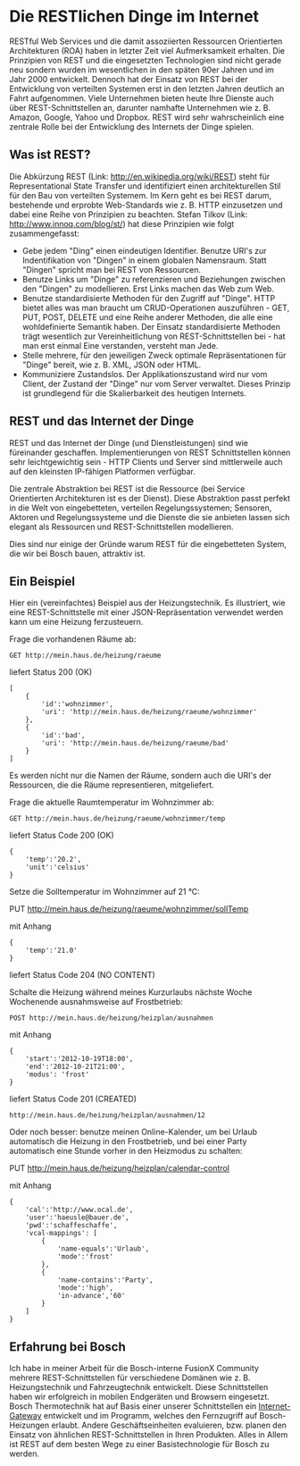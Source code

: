 # Die RESTlichen Dinge im Internet

RESTful Web Services und die damit assoziierten Ressourcen Orientierten
Architekturen (ROA) haben in letzter Zeit viel Aufmerksamkeit erhalten. Die
Prinzipien von REST und die eingesetzten Technologien sind nicht gerade neu
sondern wurden im wesentlichen in den späten 90er Jahren und im Jahr 2000
entwickelt. Dennoch hat der Einsatz von REST bei der Entwicklung von verteilten
Systemen erst in den letzten Jahren deutlich an Fahrt aufgenommen. Viele
Unternehmen bieten heute Ihre Dienste auch über REST-Schnittstellen an,
darunter namhafte Unternehmen wie z. B. Amazon, Google, Yahoo und Dropbox. REST
wird sehr wahrscheinlich eine zentrale Rolle bei der Entwicklung des Internets
der Dinge spielen.

## Was ist REST?

Die Abkürzung REST (Link: http://en.wikipedia.org/wiki/REST) steht für
Representational State Transfer und identifiziert einen architekturellen Stil
für den Bau von verteilten Systemem. Im Kern geht es bei REST darum, bestehende
und erprobte Web-Standards wie z. B. HTTP einzusetzen und dabei eine Reihe von
Prinzipien zu beachten. Stefan Tilkov (Link: http://www.innoq.com/blog/st/) hat
diese Prinzipien wie folgt zusammengefasst:

- Gebe jedem "Ding" einen eindeutigen Identifier. Benutze URI's zur
  Indentifikation von "Dingen" in einem globalen Namensraum. Statt "Dingen"
  spricht man bei REST von Ressourcen.
- Benutze Links um "Dinge" zu referenzieren und Beziehungen zwischen den
  "Dingen" zu modellieren. Erst Links machen das Web zum Web.
- Benutze standardisierte Methoden für den Zugriff auf "Dinge". HTTP bietet
  alles was man braucht um CRUD-Operationen auszuführen - GET, PUT, POST,
  DELETE und eine Reihe anderer Methoden, die alle eine wohldefinierte Semantik
  haben. Der Einsatz standardisierte Methoden trägt wesentlich zur
  Vereinheitlichung von REST-Schnittstellen bei - hat man erst einmal Eine
  verstanden, versteht man Jede.
- Stelle mehrere, für den jeweiligen Zweck optimale Repräsentationen für
  "Dinge" bereit, wie z. B. XML, JSON oder HTML.
- Kommuniziere Zustandslos. Der Applikationszustand wird nur vom Client, der
  Zustand der "Dinge" nur vom Server verwaltet. Dieses Prinzip ist grundlegend
  für die Skalierbarkeit des heutigen Internets.

## REST und das Internet der Dinge

REST und das Internet der Dinge (und Dienstleistungen) sind wie füreinander
geschaffen. Implementierungen von REST Schnittstellen können sehr
leichtgewichtig sein - HTTP Clients und Server sind mittlerweile auch auf den
kleinsten IP-fähigen Platformen verfügbar. 

Die zentrale Abstraktion bei REST ist die Ressource (bei Service Orientierten
Architekturen ist es der Dienst). Diese Abstraktion passt perfekt in die Welt
von eingebetteten, verteilen Regelungssystemen; Sensoren, Aktoren und
Regelungssysteme und die Dienste die sie anbieten lassen sich elegant als
Ressourcen und REST-Schnittstellen modellieren.

Dies sind nur einige der Gründe warum REST für die eingebetteten System, die
wir bei Bosch bauen, attraktiv ist.

## Ein Beispiel

Hier ein (vereinfachtes) Beispiel aus der Heizungstechnik. Es illustriert, wie
eine REST-Schnittstelle mit einer JSON-Repräsentation verwendet werden kann um
eine Heizung ferzusteuern.

Frage die vorhandenen Räume ab:

	GET http://mein.haus.de/heizung/raeume 
	
liefert Status 200 (OK) 
	
	[ 
        {
            'id':'wohnzimmer', 
            'uri': 'http://mein.haus.de/heizung/raeume/wohnzimmer'
		}, 
		{ 
            'id':'bad', 
            'uri': 'http://mein.haus.de/heizung/raeume/bad' 
        } 
	]

Es werden nicht nur die Namen der Räume, sondern auch die URI's der Ressourcen,
die die Räume representieren, mitgeliefert. 

Frage die aktuelle Raumtemperatur im Wohnzimmer ab:

    GET http://mein.haus.de/heizung/raeume/wohnzimmer/temp 
	
liefert Status Code 200 (OK)

    { 
		'temp':'20.2', 
		'unit':'celsius' 
	}

Setze die Solltemperatur im Wohnzimmer auf 21 °C:

PUT http://mein.haus.de/heizung/raeume/wohnzimmer/sollTemp

mit Anhang

    { 
		'temp':'21.0' 
	}
	
liefert Status Code 204 (NO CONTENT)

Schalte die Heizung während meines Kurzurlaubs nächste Woche Wochenende
ausnahmsweise auf Frostbetrieb:

    POST http://mein.haus.de/heizung/heizplan/ausnahmen

mit Anhang		

	{ 
		'start':'2012-10-19T18:00', 
		'end':'2012-10-21T21:00',
		'modus': 'frost' 
	} 
	
liefert Status Code 201 (CREATED) 
	
	http://mein.haus.de/heizung/heizplan/ausnahmen/12

Oder noch besser: benutze meinen Online-Kalender, um bei Urlaub automatisch die
Heizung in den Frostbetrieb, und bei einer Party automatisch eine Stunde vorher
in den Heizmodus zu schalten:

PUT http://mein.haus.de/heizung/heizplan/calendar-control 

mit Anhang

	{
		'cal':'http://www.ocal.de', 
		'user':'haeusle@bauer.de',
		'pwd':'schaffeschaffe', 
		'vcal-mappings': [ 
			{
				'name-equals':'Urlaub',
				'mode':'frost'
			}, 
			{
				'name-contains':'Party',
				'mode':'high',
				'in-advance','60'
			}
		] 
	}

## Erfahrung bei Bosch

Ich habe in meiner Arbeit für die Bosch-interne FusionX Community mehrere
REST-Schnittstellen für verschiedene Domänen wie z. B. Heizungstechnik und
Fahrzeugtechnik entwickelt. Diese Schnittstellen haben wir erfolgreich in
mobilen Endgeräten und Browsern eingesetzt. Bosch Thermotechnik hat auf Basis
einer unserer Schnittstellen ein [Internet-Gateway](http://www.junkers.com/de/de/produkte/datenfernmanagement/junkershome/junkershome_produkt.aspx)
entwickelt und im Programm, welches den Fernzugriff auf Bosch-Heizungen
erlaubt. Andere Geschäftseinheiten evaluieren, bzw. planen den Einsatz von
ähnlichen REST-Schnittstellen in Ihren Produkten. Alles in Allem ist REST auf
dem besten Wege zu einer Basistechnologie für Bosch zu werden.

